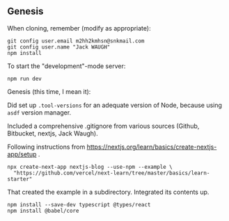 ## Genesis

When cloning, remember (modify as appropriate):
```
git config user.email m2hh2kmhsn@snkmail.com
git config user.name "Jack WAUGH"
npm install
```
To start the "development"-mode server:
```
npm run dev
```

Genesis (this time, I mean it):

Did set up `.tool-versions` for an adequate version of Node, because using
`asdf` version manager.

Included a comprehensive .gitignore from various sources
(Github, Bitbucket, nextjs, Jack Waugh).

Following instructions from 
https://nextjs.org/learn/basics/create-nextjs-app/setup .

```
npx create-next-app nextjs-blog --use-npm --example \
  "https://github.com/vercel/next-learn/tree/master/basics/learn-starter"
```
That created the example in a subdirectory. Integrated its contents up.
```
npm install --save-dev typescript @types/react
npm install @babel/core
```

